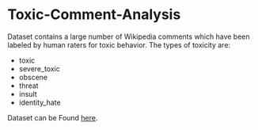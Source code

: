 # Toxic-Comment-Analysis
Dataset contains a large number of Wikipedia comments which have been labeled by human raters for toxic behavior. The types of toxicity are:
* toxic
* severe_toxic
* obscene
* threat
* insult
* identity_hate

Dataset can be Found [here](https://www.kaggle.com/c/jigsaw-toxic-comment-classification-challenge/data).
